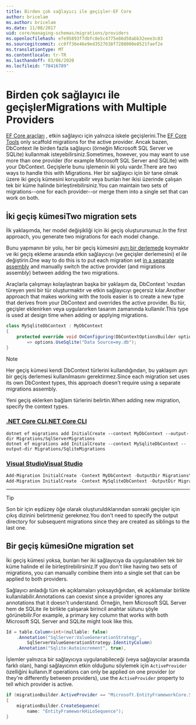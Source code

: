 ```yaml
---
title: Birden çok sağlayıcı ile geçişler-EF Core
author: bricelam
ms.author: bricelam
ms.date: 11/08/2017
uid: core/managing-schemas/migrations/providers
ms.openlocfilehash: efe95893f7dbfc8e5c4775e86d58abb32eee3c83
ms.sourcegitcommit: cc0ff36e46e9ed3527638f7208000e8521faef2e
ms.translationtype: MT
ms.contentlocale: tr-TR
ms.lasthandoff: 03/06/2020
ms.locfileid: "78416789"
---
```

# <a name="migrations-with-multiple-providers"></a><span data-ttu-id="5dc62-102">Birden çok sağlayıcı ile geçişler</span><span class="sxs-lookup"><span data-stu-id="5dc62-102">Migrations with Multiple Providers</span></span>

<span data-ttu-id="5dc62-103">[EF Core araçları][1] , etkin sağlayıcı için yalnızca iskele geçişlerini.</span><span class="sxs-lookup"><span data-stu-id="5dc62-103">The [EF Core Tools][1] only scaffold migrations for the active provider.</span></span> <span data-ttu-id="5dc62-104">Ancak bazen, DbContext ile birden fazla sağlayıcı (örneğin Microsoft SQL Server ve SQLite) kullanmak isteyebilirsiniz.</span><span class="sxs-lookup"><span data-stu-id="5dc62-104">Sometimes, however, you may want to use more than one provider (for example Microsoft SQL Server and SQLite) with your DbContext.</span></span> <span data-ttu-id="5dc62-105">Geçişlerle bunu işlemenin iki yolu vardır.</span><span class="sxs-lookup"><span data-stu-id="5dc62-105">There are two ways to handle this with Migrations.</span></span> <span data-ttu-id="5dc62-106">Her bir sağlayıcı için bir tane olmak üzere iki geçiş kümesini koruyabilir veya bunları her ikisi üzerinde çalışan tek bir küme halinde birleştirebilirsiniz.</span><span class="sxs-lookup"><span data-stu-id="5dc62-106">You can maintain two sets of migrations--one for each provider--or merge them into a single set that can work on both.</span></span>

## <a name="two-migration-sets"></a><span data-ttu-id="5dc62-107">İki geçiş kümesi</span><span class="sxs-lookup"><span data-stu-id="5dc62-107">Two migration sets</span></span>

<span data-ttu-id="5dc62-108">İlk yaklaşımda, her model değişikliği için iki geçiş oluşturursunuz.</span><span class="sxs-lookup"><span data-stu-id="5dc62-108">In the first approach, you generate two migrations for each model change.</span></span>

<span data-ttu-id="5dc62-109">Bunu yapmanın bir yolu, her bir geçiş kümesini [ayrı bir derlemede][2] koymaktır ve iki geçiş ekleme arasında etkin sağlayıcıyı (ve geçişler derlemesini) el ile değiştirin.</span><span class="sxs-lookup"><span data-stu-id="5dc62-109">One way to do this is to put each migration set [in a separate assembly][2] and manually switch the active provider (and migrations assembly) between adding the two migrations.</span></span>

<span data-ttu-id="5dc62-110">Araçlarla çalışmayı kolaylaştıran başka bir yaklaşım da, DbContext 'ınızdan türeyen yeni bir tür oluşturmaktır ve etkin sağlayıcıyı geçersiz kılar.</span><span class="sxs-lookup"><span data-stu-id="5dc62-110">Another approach that makes working with the tools easier is to create a new type that derives from your DbContext and overrides the active provider.</span></span> <span data-ttu-id="5dc62-111">Bu tür, geçişler eklenirken veya uygulanırken tasarım zamanında kullanılır.</span><span class="sxs-lookup"><span data-stu-id="5dc62-111">This type is used at design time when adding or applying migrations.</span></span>

``` csharp
class MySqliteDbContext : MyDbContext
{
    protected override void OnConfiguring(DbContextOptionsBuilder options)
        => options.UseSqlite("Data Source=my.db");
}
```

> [!NOTE]
> <span data-ttu-id="5dc62-112">Her geçiş kümesi kendi DbContext türlerini kullandığından, bu yaklaşım ayrı bir geçiş derlemesi kullanılmasını gerektirmez.</span><span class="sxs-lookup"><span data-stu-id="5dc62-112">Since each migration set uses its own DbContext types, this approach doesn't require using a separate migrations assembly.</span></span>

<span data-ttu-id="5dc62-113">Yeni geçiş eklerken bağlam türlerini belirtin.</span><span class="sxs-lookup"><span data-stu-id="5dc62-113">When adding new migration, specify the context types.</span></span>

### <a name="net-core-cli"></a>[<span data-ttu-id="5dc62-114">.NET Core CLI</span><span class="sxs-lookup"><span data-stu-id="5dc62-114">.NET Core CLI</span></span>](#tab/dotnet-core-cli)

```dotnetcli
dotnet ef migrations add InitialCreate --context MyDbContext --output-dir Migrations/SqlServerMigrations
dotnet ef migrations add InitialCreate --context MySqliteDbContext --output-dir Migrations/SqliteMigrations
```

### <a name="visual-studio"></a>[<span data-ttu-id="5dc62-115">Visual Studio</span><span class="sxs-lookup"><span data-stu-id="5dc62-115">Visual Studio</span></span>](#tab/vs)

``` powershell
Add-Migration InitialCreate -Context MyDbContext -OutputDir Migrations\SqlServerMigrations
Add-Migration InitialCreate -Context MySqliteDbContext -OutputDir Migrations\SqliteMigrations
```

***

> [!TIP]
> <span data-ttu-id="5dc62-116">Son bir için eşdüzey öğe olarak oluşturuldıklarından sonraki geçişler için çıkış dizinini belirtmeniz gerekmez.</span><span class="sxs-lookup"><span data-stu-id="5dc62-116">You don't need to specify the output directory for subsequent migrations since they are created as siblings to the last one.</span></span>

## <a name="one-migration-set"></a><span data-ttu-id="5dc62-117">Bir geçiş kümesi</span><span class="sxs-lookup"><span data-stu-id="5dc62-117">One migration set</span></span>

<span data-ttu-id="5dc62-118">İki geçiş kümesi yoksa, bunları her iki sağlayıcıya da uygulanabilen tek bir küme halinde el ile birleştirebilirsiniz.</span><span class="sxs-lookup"><span data-stu-id="5dc62-118">If you don't like having two sets of migrations, you can manually combine them into a single set that can be applied to both providers.</span></span>

<span data-ttu-id="5dc62-119">Sağlayıcı anladığı tüm ek açıklamaları yoksaydığından, ek açıklamalar birlikte kullanılabilir.</span><span class="sxs-lookup"><span data-stu-id="5dc62-119">Annotations can coexist since a provider ignores any annotations that it doesn't understand.</span></span> <span data-ttu-id="5dc62-120">Örneğin, hem Microsoft SQL Server hem de SQLite ile birlikte çalışarak birincil anahtar sütunu şöyle görünebilir.</span><span class="sxs-lookup"><span data-stu-id="5dc62-120">For example, a primary key column that works with both Microsoft SQL Server and SQLite might look like this.</span></span>

``` csharp
Id = table.Column<int>(nullable: false)
    .Annotation("SqlServer:ValueGenerationStrategy",
        SqlServerValueGenerationStrategy.IdentityColumn)
    .Annotation("Sqlite:Autoincrement", true),
```

<span data-ttu-id="5dc62-121">İşlemler yalnızca bir sağlayıcıya uygulanabileceği (veya sağlayıcılar arasında farklı olan), hangi sağlayıcının etkin olduğunu söylemek için `ActiveProvider` özelliğini kullanın.</span><span class="sxs-lookup"><span data-stu-id="5dc62-121">If operations can only be applied on one provider (or they're differently between providers), use the `ActiveProvider` property to tell which provider is active.</span></span>

``` csharp
if (migrationBuilder.ActiveProvider == "Microsoft.EntityFrameworkCore.SqlServer")
{
    migrationBuilder.CreateSequence(
        name: "EntityFrameworkHiLoSequence");
}
```

  [1]: ../../miscellaneous/cli/index.md
  [2]: projects.md
